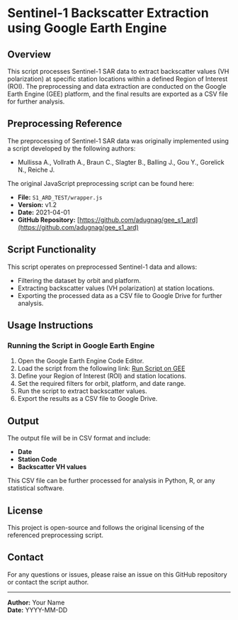 # Sentinel-1 Backscatter Extraction using Google Earth Engine

## Overview
This script processes Sentinel-1 SAR data to extract backscatter values (VH polarization) at specific station locations within a defined Region of Interest (ROI). The preprocessing and data extraction are conducted on the Google Earth Engine (GEE) platform, and the final results are exported as a CSV file for further analysis.

## Preprocessing Reference
The preprocessing of Sentinel-1 SAR data was originally implemented using a script developed by the following authors:
- Mullissa A., Vollrath A., Braun C., Slagter B., Balling J., Gou Y., Gorelick N., Reiche J.

The original JavaScript preprocessing script can be found here:
- **File:** `S1_ARD_TEST/wrapper.js`
- **Version:** v1.2
- **Date:** 2021-04-01
- **GitHub Repository:** [https://github.com/adugnag/gee_s1_ard](https://github.com/adugnag/gee_s1_ard)

## Script Functionality
This script operates on preprocessed Sentinel-1 data and allows:
- Filtering the dataset by orbit and platform.
- Extracting backscatter values (VH polarization) at station locations.
- Exporting the processed data as a CSV file to Google Drive for further analysis.

## Usage Instructions
### Running the Script in Google Earth Engine
1. Open the Google Earth Engine Code Editor.
2. Load the script from the following link:
   [Run Script on GEE](https://code.earthengine.google.com/6f3fe5ff1c04036bd7cd0d7530426ac7)
4. Define your Region of Interest (ROI) and station locations.
5. Set the required filters for orbit, platform, and date range.
6. Run the script to extract backscatter values.
7. Export the results as a CSV file to Google Drive.

## Output
The output file will be in CSV format and include:
- **Date**
- **Station Code**
- **Backscatter VH values**

This CSV file can be further processed for analysis in Python, R, or any statistical software.

## License
This project is open-source and follows the original licensing of the referenced preprocessing script.

## Contact
For any questions or issues, please raise an issue on this GitHub repository or contact the script author.

---
**Author:** Your Name  
**Date:** YYYY-MM-DD

